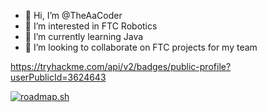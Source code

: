 - 👋 Hi, I’m @TheAaCoder
- 👀 I’m interested in FTC Robotics
- 🌱 I’m currently learning Java
- 💞️ I’m looking to collaborate on FTC projects for my team


https://tryhackme.com/api/v2/badges/public-profile?userPublicId=3624643

[![roadmap.sh](https://roadmap.sh/card/tall/66da2045c46f68d0527a5fc9?variant=dark)](https://roadmap.sh)

<!---
TheAaCoder/TheAaCoder is a ✨ special ✨ repository because its `README.md` (this file) appears on your GitHub profile.
You can click the Preview link to take a look at your changes.
--->
